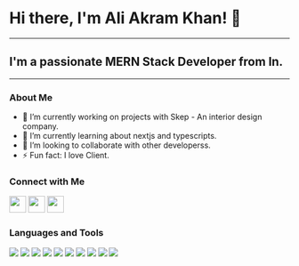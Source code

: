 # Hi there, I'm Ali Akram Khan! 👋 
___

## I'm a passionate MERN Stack Developer from In.
___


### About Me
- 🔭 I’m currently working on projects with Skep - An interior design company.
- 🌱 I’m currently learning about nextjs and typescripts.
- 👯 I’m looking to collaborate with other developerss.
- ⚡ Fun fact: I love  Client.

### Connect with Me

[<img src="https://github.githubassets.com/assets/GitHub-Mark-ea2971cee799.png" width="30" height="30">](https://github.com/AliAkramkk) [<img src="https://cdn-icons-png.flaticon.com/256/174/174857.png" width="30" height="30">](https://www.linkedin.com/in/aliakramkh) [<img src="https://img.icons8.com/color/452/twitter.png" width="30" height="30">](https://twitter.com/AliAkramKh)

### Languages and Tools

[<img src="https://img.icons8.com/color/48/000000/amazon-web-services.png">](#) [<img src="https://img.icons8.com/color/48/000000/bootstrap.png">](#) [<img src="https://img.icons8.com/color/48/000000/css3.png">](#) [<img src="https://img.icons8.com/color/48/000000/javascript.png">](#) [<img src="https://img.icons8.com/color/48/000000/html-5.png">](#) [<img src="https://img.icons8.com/color/48/000000/nodejs.png">](#) [<img src="https://img.icons8.com/color/48/000000/mongodb.png">](#) [<img src="https://img.icons8.com/color/48/000000/react-native.png">](#) [<img src="https://img.icons8.com/color/48/000000/typescript.png">](#) [<img src="https://img.icons8.com/color/48/000000/figma.png">](#)

